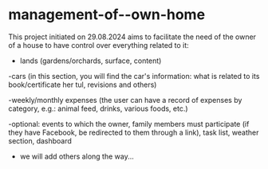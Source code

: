 # management-of--own-home
This project initiated on 29.08.2024 aims to facilitate the need of the owner of a house to have control over everything related to it:

- lands (gardens/orchards, surface, content)

-cars (in this section, you will find the car's information: what is related to its book/certificate
her tul, revisions and others)

-weekly/monthly expenses (the user can have a record of expenses by category, e.g.: animal feed, drinks, various foods, etc.)

-optional: events to which the owner, family members must participate (if they have Facebook, be redirected to them through a link), task list, weather section, dashboard

- we will add others along the way...

